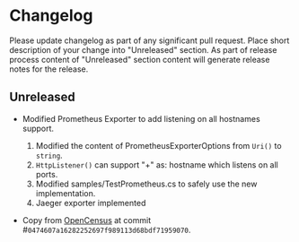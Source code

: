 # Changelog

Please update changelog as part of any significant pull request. Place short
description of your change into "Unreleased" section. As part of release
process content of "Unreleased" section content will generate release notes for
the release.

## Unreleased

* Modified Prometheus Exporter to add listening on all hostnames support.
    1. Modified the content of PrometheusExporterOptions from `Uri()` to
       `string`.
    2. `HttpListener()` can support "+" as: hostname which listens on all
       ports.
    3. Modified samples/TestPrometheus.cs to safely use the new implementation.
    4. Jaeger exporter implemented

* Copy from
  [OpenCensus](http://github.com/census-instrumentation/opencensus-csharp) at
  commit #`0474607a16282252697f989113d68bdf71959070`.
